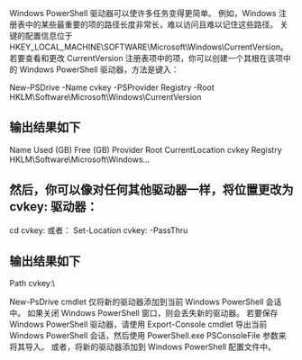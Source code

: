 ﻿Windows PowerShell 驱动器可以使许多任务变得更简单。 例如，Windows 注册表中的某些最重要的项的路径长度非常长，难以访问且难以记住这些路径。 关键的配置信息位于 HKEY_LOCAL_MACHINE\SOFTWARE\Microsoft\Windows\CurrentVersion。 若要查看和更改 CurrentVersion 注册表项中的项，你可以创建一个其根在该项中的 Windows PowerShell 驱动器，方法是键入：

New-PSDrive -Name cvkey -PSProvider Registry -Root HKLM\Software\Microsoft\Windows\CurrentVersion
## 输出结果如下

Name Used (GB) Free (GB) Provider Root CurrentLocation
cvkey Registry HKLM\Software\Microsoft\Windows\...

## 然后，你可以像对任何其他驱动器一样，将位置更改为 cvkey: 驱动器：
cd cvkey:
或者：
Set-Location cvkey: -PassThru
## 输出结果如下

Path
cvkey:\

New-PsDrive cmdlet 仅将新的驱动器添加到当前 Windows PowerShell 会话中。 如果关闭 Windows PowerShell 窗口，则会丢失新的驱动器。 若要保存 Windows PowerShell 驱动器，请使用 Export-Console cmdlet 导出当前 Windows PowerShell 会话，然后使用 PowerShell.exe PSConsoleFile 参数来将其导入。 或者，将新的驱动器添加到 Windows PowerShell 配置文件中。
